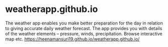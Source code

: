# weatherapp.github.io
The weather app enables you make better preparation for the day in relation to giving accurate daily weather forecast. The app provides you with details of the weather elements – pressure, winds, precipitation. Browse interactive map etc.
https://heenamansuri19.github.io/weatherapp.github.io/
